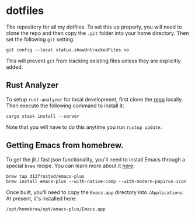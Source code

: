# dotfiles

The repository for all my dotfiles. To set this up properly, you will need to clone the repo and then copy the `.git` folder into your home directory. Then set the following `git` setting:

`git config --local status.showUntrackedFiles no`

This will prevent `git` from tracking existing files unless they are explicitly added.

## Rust Analyzer

To setup `rust-analyzer` for local development, first clone the [repo](https://github.com/rust-lang/rust-analyzer) locally. Then execute the following command to install it:

`cargo xtask install --server`

Note that you will have to do this anytime you run `rustup update`.

## Getting Emacs from homebrew.

To get the jit / fast json functionality, you'll need to install Emacs through a special `brew` recipe. You can learn more about it [here](https://github.com/d12frosted/homebrew-emacs-plus):

```
brew tap d12frosted/emacs-plus
brew install emacs-plus --with-native-comp --with-modern-papirus-icon
```

Once built, you'll need to copy the `Emacs.app` directory into `/Applications`. At present, it's installed here:

`/opt/homebrew/opt/emacs-plus/Emacs.app`

